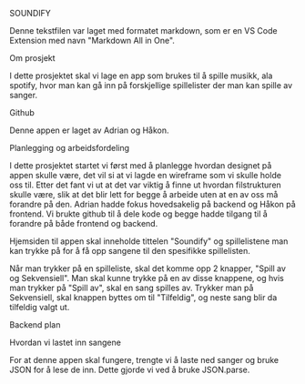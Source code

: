 SOUNDIFY

Denne tekstfilen var laget med formatet markdown, som er en VS Code Extension med navn "Markdown All in One". 


Om prosjekt

I dette prosjektet skal vi lage en app som brukes til å spille musikk, ala spotify, hvor man kan gå inn på forskjellige spillelister der man kan spille av sanger. 

Github

Denne appen er laget av Adrian og Håkon.

Planlegging og arbeidsfordeling

I dette prosjektet startet vi først med å planlegge hvordan designet på appen skulle være, det vil si at vi lagde en wireframe som vi skulle holde oss til. Etter det fant vi ut at det var viktig å finne ut hvordan filstrukturen skulle være, slik at det blir lett for begge å arbeide uten at en av oss må forandre på den. Adrian hadde fokus hovedsakelig på backend og Håkon på frontend. Vi brukte github til å dele kode og begge hadde tilgang til å forandre på både frontend og backend. 

Hjemsiden til appen skal inneholde tittelen "Soundify" og spillelistene man kan trykke på for å få opp sangene til den spesifikke spillelisten. 

Når man trykker på en spilleliste, skal det komme opp 2 knapper, "Spill av og Sekvensiell". Man skal kunne trykke på en av disse knappene, og hvis man trykker på "Spill av", skal en sang spilles av. Trykker man på Sekvensiell, skal knappen byttes om til "Tilfeldig", og neste sang blir da tilfeldig valgt ut.

Backend plan



Hvordan vi lastet inn sangene


For at denne appen skal fungere, trengte vi å laste ned sanger og bruke JSON for å lese de inn. Dette gjorde vi ved å bruke JSON.parse.